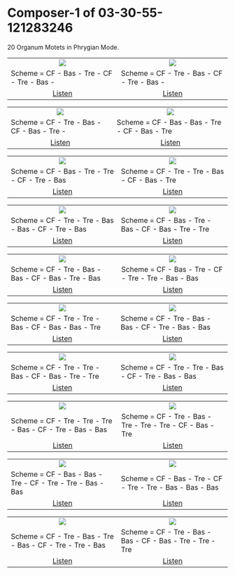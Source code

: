 # Composer-1 of 03-30-55-121283246
20 Organum Motets in Phrygian Mode.


<table>
<tr>
<td align="center" valign="top"><a href="media/ORGANUM.MOTET_03-30-55-121283246/Composer-1/motet_1.pdf"><img src="media/ORGANUM.MOTET_03-30-55-121283246/Composer-1/motet_1.png"></a></td>
<td align="center" valign="top"><a href="media/ORGANUM.MOTET_03-30-55-121283246/Composer-1/motet_2.pdf"><img src="media/ORGANUM.MOTET_03-30-55-121283246/Composer-1/motet_2.png"></a></td>
</tr>
<tr>
<td>Scheme = CF - Bas - Tre - CF - Tre - Bas -</td>
<td>Scheme = CF - Tre - Bas - CF - Tre - Bas -</td>
</tr>
<tr>
<td align="center"><a href="https://soundcloud.com/03-30-55-12-1/motet-01">Listen</a></td>
<td align="center"><a href="https://soundcloud.com/03-30-55-12-1/motet-02">Listen</a></td>
</tr>
</table><table>
<tr>
<td align="center" valign="top"><a href="media/ORGANUM.MOTET_03-30-55-121283246/Composer-1/motet_3.pdf"><img src="media/ORGANUM.MOTET_03-30-55-121283246/Composer-1/motet_3.png"></a></td>
<td align="center" valign="top"><a href="media/ORGANUM.MOTET_03-30-55-121283246/Composer-1/motet_4.pdf"><img src="media/ORGANUM.MOTET_03-30-55-121283246/Composer-1/motet_4.png"></a></td>
</tr>
<tr>
<td>Scheme = CF - Tre - Bas - CF - Bas - Tre -</td>
<td>Scheme = CF - Bas - Bas - Tre - CF - Bas - Tre</td>
</tr>
<tr>
<td align="center"><a href="https://soundcloud.com/03-30-55-12-1/motet-03">Listen</a></td>
<td align="center"><a href="https://soundcloud.com/03-30-55-12-1/motet-04">Listen</a></td>
</tr>
</table><table>
<tr>
<td align="center" valign="top"><a href="media/ORGANUM.MOTET_03-30-55-121283246/Composer-1/motet_5.pdf"><img src="media/ORGANUM.MOTET_03-30-55-121283246/Composer-1/motet_5.png"></a></td>
<td align="center" valign="top"><a href="media/ORGANUM.MOTET_03-30-55-121283246/Composer-1/motet_6.pdf"><img src="media/ORGANUM.MOTET_03-30-55-121283246/Composer-1/motet_6.png"></a></td>
</tr>
<tr>
<td>Scheme = CF - Bas - Tre - Tre - CF - Tre - Bas</td>
<td>Scheme = CF - Tre - Tre - Bas - CF - Bas - Tre</td>
</tr>
<tr>
<td align="center"><a href="https://soundcloud.com/03-30-55-12-1/motet-05">Listen</a></td>
<td align="center"><a href="https://soundcloud.com/03-30-55-12-1/motet-06">Listen</a></td>
</tr>
</table><table>
<tr>
<td align="center" valign="top"><a href="media/ORGANUM.MOTET_03-30-55-121283246/Composer-1/motet_7.pdf"><img src="media/ORGANUM.MOTET_03-30-55-121283246/Composer-1/motet_7.png"></a></td>
<td align="center" valign="top"><a href="media/ORGANUM.MOTET_03-30-55-121283246/Composer-1/motet_8.pdf"><img src="media/ORGANUM.MOTET_03-30-55-121283246/Composer-1/motet_8.png"></a></td>
</tr>
<tr>
<td>Scheme = CF - Tre - Tre - Bas - Bas - CF - Tre - Bas</td>
<td>Scheme = CF - Bas - Tre - Bas - CF - Bas - Tre - Tre</td>
</tr>
<tr>
<td align="center"><a href="https://soundcloud.com/03-30-55-12-1/motet-07">Listen</a></td>
<td align="center"><a href="https://soundcloud.com/03-30-55-12-1/motet-08">Listen</a></td>
</tr>
</table><table>
<tr>
<td align="center" valign="top"><a href="media/ORGANUM.MOTET_03-30-55-121283246/Composer-1/motet_9.pdf"><img src="media/ORGANUM.MOTET_03-30-55-121283246/Composer-1/motet_9.png"></a></td>
<td align="center" valign="top"><a href="media/ORGANUM.MOTET_03-30-55-121283246/Composer-1/motet_10.pdf"><img src="media/ORGANUM.MOTET_03-30-55-121283246/Composer-1/motet_10.png"></a></td>
</tr>
<tr>
<td>Scheme = CF - Tre - Bas - Bas - CF - Bas - Tre - Bas</td>
<td>Scheme = CF - Bas - Tre - CF - Tre - Tre - Bas - Bas</td>
</tr>
<tr>
<td align="center"><a href="https://soundcloud.com/03-30-55-12-1/motet-09">Listen</a></td>
<td align="center"><a href="https://soundcloud.com/03-30-55-12-1/motet-10">Listen</a></td>
</tr>
</table><table>
<tr>
<td align="center" valign="top"><a href="media/ORGANUM.MOTET_03-30-55-121283246/Composer-1/motet_11.pdf"><img src="media/ORGANUM.MOTET_03-30-55-121283246/Composer-1/motet_11.png"></a></td>
<td align="center" valign="top"><a href="media/ORGANUM.MOTET_03-30-55-121283246/Composer-1/motet_12.pdf"><img src="media/ORGANUM.MOTET_03-30-55-121283246/Composer-1/motet_12.png"></a></td>
</tr>
<tr>
<td>Scheme = CF - Tre - Tre - Bas - CF - Bas - Bas - Tre</td>
<td>Scheme = CF - Tre - Bas - Bas - CF - Tre - Bas - Bas</td>
</tr>
<tr>
<td align="center"><a href="https://soundcloud.com/03-30-55-12-1/motet-11">Listen</a></td>
<td align="center"><a href="https://soundcloud.com/03-30-55-12-1/motet-12">Listen</a></td>
</tr>
</table><table>
<tr>
<td align="center" valign="top"><a href="media/ORGANUM.MOTET_03-30-55-121283246/Composer-1/motet_13.pdf"><img src="media/ORGANUM.MOTET_03-30-55-121283246/Composer-1/motet_13.png"></a></td>
<td align="center" valign="top"><a href="media/ORGANUM.MOTET_03-30-55-121283246/Composer-1/motet_14.pdf"><img src="media/ORGANUM.MOTET_03-30-55-121283246/Composer-1/motet_14.png"></a></td>
</tr>
<tr>
<td>Scheme = CF - Tre - Tre - Bas - CF - Bas - Tre - Tre</td>
<td>Scheme = CF - Tre - Tre - Bas - CF - Tre - Bas - Bas</td>
</tr>
<tr>
<td align="center"><a href="https://soundcloud.com/03-30-55-12-1/motet-13">Listen</a></td>
<td align="center"><a href="https://soundcloud.com/03-30-55-12-1/motet-14">Listen</a></td>
</tr>
</table><table>
<tr>
<td align="center" valign="top"><a href="media/ORGANUM.MOTET_03-30-55-121283246/Composer-1/motet_15.pdf"><img src="media/ORGANUM.MOTET_03-30-55-121283246/Composer-1/motet_15.png"></a></td>
<td align="center" valign="top"><a href="media/ORGANUM.MOTET_03-30-55-121283246/Composer-1/motet_16.pdf"><img src="media/ORGANUM.MOTET_03-30-55-121283246/Composer-1/motet_16.png"></a></td>
</tr>
<tr>
<td>Scheme = CF - Tre - Tre - Tre - Bas - CF - Tre - Bas - Bas</td>
<td>Scheme = CF - Tre - Bas - Tre - Tre - Tre - CF - Bas - Tre</td>
</tr>
<tr>
<td align="center"><a href="https://soundcloud.com/03-30-55-12-1/motet-15">Listen</a></td>
<td align="center"><a href="https://soundcloud.com/03-30-55-12-1/motet-16">Listen</a></td>
</tr>
</table><table>
<tr>
<td align="center" valign="top"><a href="media/ORGANUM.MOTET_03-30-55-121283246/Composer-1/motet_17.pdf"><img src="media/ORGANUM.MOTET_03-30-55-121283246/Composer-1/motet_17.png"></a></td>
<td align="center" valign="top"><a href="media/ORGANUM.MOTET_03-30-55-121283246/Composer-1/motet_18.pdf"><img src="media/ORGANUM.MOTET_03-30-55-121283246/Composer-1/motet_18.png"></a></td>
</tr>
<tr>
<td>Scheme = CF - Bas - Bas - Tre - CF - Tre - Tre - Bas - Bas</td>
<td>Scheme = CF - Bas - Tre - CF - Tre - Tre - Bas - Bas - Bas</td>
</tr>
<tr>
<td align="center"><a href="https://soundcloud.com/03-30-55-12-1/motet-17">Listen</a></td>
<td align="center"><a href="https://soundcloud.com/03-30-55-12-1/motet-18">Listen</a></td>
</tr>
</table><table>
<tr>
<td align="center" valign="top"><a href="media/ORGANUM.MOTET_03-30-55-121283246/Composer-1/motet_19.pdf"><img src="media/ORGANUM.MOTET_03-30-55-121283246/Composer-1/motet_19.png"></a></td>
<td align="center" valign="top"><a href="media/ORGANUM.MOTET_03-30-55-121283246/Composer-1/motet_20.pdf"><img src="media/ORGANUM.MOTET_03-30-55-121283246/Composer-1/motet_20.png"></a></td>
</tr>
<tr>
<td>Scheme = CF - Tre - Bas - Tre - Bas - CF - Tre - Tre - Bas</td>
<td>Scheme = CF - Tre - Bas - Bas - CF - Bas - Tre - Tre - Tre</td>
</tr>
<tr>
<td align="center"><a href="https://soundcloud.com/03-30-55-12-1/motet-19">Listen</a></td>
<td align="center"><a href="https://soundcloud.com/03-30-55-12-1/motet-20">Listen</a></td>
</tr>
</table>
